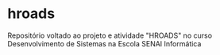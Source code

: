 # hroads
Repositório voltado ao projeto e atividade "HROADS" no curso Desenvolvimento de Sistemas na Escola SENAI Informática
